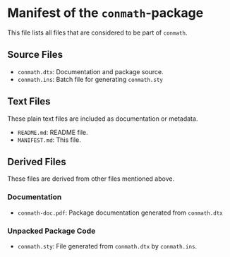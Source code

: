 # Manifest of the `conmath`-package

This file lists all files that are considered to be part of `conmath`.


## Source Files
- `conmath.dtx`: Documentation and package source.
- `conmath.ins`: Batch file for generating `conmath.sty`

## Text Files
These plain text files are included as documentation or metadata.

- `README.md`: README file.
- `MANIFEST.md`: This file.

## Derived Files

These files are derived from other files mentioned above.

### Documentation

- `conmath-doc.pdf`: Package documentation generated from `conmath.dtx`

### Unpacked Package Code

- `conmath.sty`: File generated from `conmath.dtx` by `conmath.ins`.
